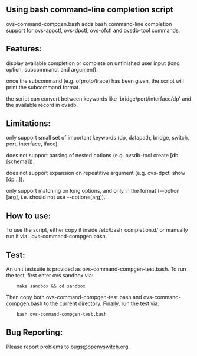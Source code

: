 Using bash command-line completion script
-----------------------------------------

ovs-command-compgen.bash adds bash command-line completion support
for ovs-appctl, ovs-dpctl, ovs-ofctl and ovsdb-tool commands.

Features:
---------

   display available completion or complete on unfinished user input
   (long option, subcommand, and argument).

   once the subcommand (e.g. ofproto/trace) has been given, the
   script will print the subcommand format.

   the script can convert between keywords like 'bridge/port/interface/dp'
   and the available record in ovsdb.

Limitations:
------------

   only support small set of important keywords
   (dp, datapath, bridge, switch, port, interface, iface).

   does not support parsing of nested options
   (e.g. ovsdb-tool create [db [schema]]).

   does not support expansion on repeatitive argument
   (e.g. ovs-dpctl show [dp...]).

   only support matching on long options, and only in the format
   (--option [arg], i.e. should not use --option=[arg]).


How to use:
-----------

   To use the script, either copy it inside /etc/bash_completion.d/
   or manually run it via . ovs-command-compgen.bash.

Test:
-----

   An unit testsuite is provided as ovs-command-compgen-test.bash.
   To run the test, first enter ovs sandbox via:

        make sandbox && cd sandbox

   Then copy both ovs-command-compgen-test.bash and ovs-command-compgen.bash
   to the current directory.  Finally, run the test via:

        bash ovs-command-compgen-test.bash

Bug Reporting:
--------------

Please report problems to bugs@openvswitch.org.